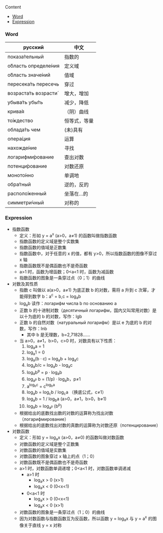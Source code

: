 Content

- [Word](#word)
- [Expression](#expression)

### Word

| русский                  | 中文                 |
|--------------------------|--------------------|
| показа́тельный | 指数的 |
| о́бласть определе́ния | 定义域 |
| о́бласть значе́ний | 值域 |
| пересека́ть пересечь | 穿过 |
| возраста́ть возрасти́ | 增大，增加 |
| убыва́ть убы́ть | 减少，降低 |
| крива́я | （阴）曲线 |
| то́ждество | 恒等式，等量 |
| облада́ть чем | (未)具有 |
| опера́ция | 运算 |
| нахожде́ние | 寻找 |
| логарифми́рование | 查出对数 |
| потенци́рование | 对数还原 |
| моното́нно | 单调地 |
| обра́тный | 逆的，反的 |
| располо́женный | 坐落在…的 |
| симметри́чный | 对称的 |

### Expression
- 指数函数
    - 定义：形如 y = a<sup>x</sup> (a>0，a≠1) 的函数叫做指数函数
    - 指数函数的定义域是整个实数集
    - 指数函数的值域是正数集
    - 指数函数中，对于任意的 x 的值，都有 y>0，所以指数函数的图像不穿过 x 轴
    - 指数函数既不是偶函数也不是奇函数
    - a>1 时，函数为增函数；0<a<1 时，函数为减函数
    - 指数函数的图象是一条穿过点（0；1）的曲线
- 对数及其性质
    - 指数 c 叫做以 a(a>0，a≠1) 为底正数 b 的对数，需将 a 升到 c 次幂，才能得到数字 b：a<sup>c</sup> = b,c = log<sub>a</sub>b
    - log<sub>a</sub>b 读作：логарифм числа b по основанию a
    - 正数 b 的十进制对数（десятичный логарифм，国内又叫常用对数）是以十为底的 b 的对数，写作：lgb
    - 正数 b 的自然对数（натуральный логарифм）是以 e 为底的 b 的对数，写作：lnb
        - 其中 b 是无理数，b=2,71828……
    - 当 a>0，a≠1，b>0，c>0 时，对数具有以下性质：
        1. log<sub>a</sub>a = 1
        2. log<sub>a</sub>1 = 0
        3. log<sub>a</sub>(b · c) = log<sub>a</sub>b + log<sub>a</sub>c
        4. log<sub>a</sub>b/c = log<sub>a</sub>b - log<sub>a</sub>c
        5. log<sub>a</sub>b<sup>p</sup> = p · log<sub>a</sub>b
        6. log<sub>a<sup>p</sup></sub> b = (1/p) · log<sub>a</sub>b，p≠1
        7. a<sup>log<sub>b</sub>c</sup> = c<sup>log<sub>b</sub>a</sup>
        8. log<sub>a</sub>b = log<sub>c</sub>b / log<sub>c</sub>a （换底公式，c≠1）
        9. log<sub>a</sub>b = 1 / log<sub>b</sub>a (a>0，a≠1，b>0，b≠1)
        10. log<sub>a</sub>b = log<sub>a<sup>p</sup></sub> (b<sup>p</sup>)
    - 根据给出的底数找出数的对数的运算称为找出对数（логарифмирование）
    - 根据给出的底数找出对数的真数的运算称为对数还原（потенцирование）
- 对数函数
    - 定义：形如 y = log<sub>a</sub>x (a>0，a≠0) 的函数叫做对数函数
    - 对数函数的定义域是整个正数集
    - 对数函数的值域是实数集
    - 对数函数的图象穿过 x 轴上的点（1；0）
    - 对数函数既不是偶函数也不是奇函数
    - a>1 时，对数函数单调递增；0<a<1 时，对数函数单调递减
        - a>1 时
            - log<sub>a</sub>x > 0 (x>1)
            - log<sub>a</sub>x < 0 (0<x<1)
        - 0<a<1 时
            - log<sub>a</sub>x > 0 (0<x<1)
            - log<sub>a</sub>x < 0 (x>1)
    - 对数函数的图象是一条穿过点（1；0）的曲线
    - 因为对数函数与指数函数互为反函数，所以函数 y = log<sub>a</sub>x 与 y = a<sup>x</sup> 的图像关于直线 y = x 对称
